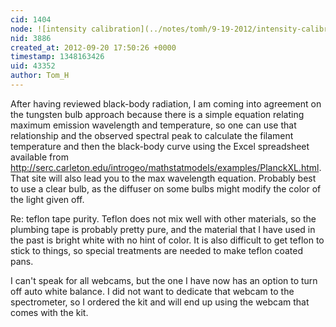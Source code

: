 ```yaml
---
cid: 1404
node: ![intensity calibration](../notes/tomh/9-19-2012/intensity-calibration)
nid: 3886
created_at: 2012-09-20 17:50:26 +0000
timestamp: 1348163426
uid: 43352
author: Tom_H
---
```


After having reviewed black-body radiation, I am coming into agreement on the tungsten bulb approach because there is a simple equation relating maximum emission wavelength and temperature, so one can use that relationship and the observed spectral peak to calculate the filament temperature and then the black-body curve using the Excel spreadsheet available from http://serc.carleton.edu/introgeo/mathstatmodels/examples/PlanckXL.html.  That site will also lead you to the max wavelength equation.  Probably best to use a clear bulb, as the diffuser on some bulbs might modify the color of the light given off.

Re: teflon tape purity.  Teflon does not mix well with other materials, so the plumbing tape is probably pretty pure, and the material that I have used in the past is bright white with no hint of color.  It is also difficult to get teflon to stick to things, so special treatments are needed to make teflon coated pans.

I can't speak for all webcams, but the one I have now has an option to turn off auto white balance.  I did not want to dedicate that webcam to the spectrometer, so I ordered the kit and will end up using the webcam that comes with the kit.